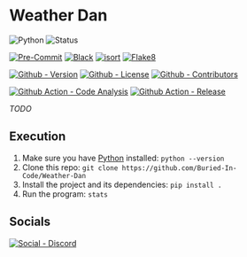 # Weather Dan

![Python](https://img.shields.io/badge/Python-3.10-green?style=flat-square)
![Status](https://img.shields.io/badge/Status-Beta-yellowgreen?style=flat-square)

[![Pre-Commit](https://img.shields.io/badge/Pre--Commit-Enabled-informational?logo=pre-commit&style=flat-square)](https://github.com/pre-commit/pre-commit)
[![Black](https://img.shields.io/badge/Black-Enabled-000000?style=flat-square)](https://github.com/psf/black)
[![isort](https://img.shields.io/badge/Imports-isort-informational?style=flat-square)](https://pycqa.github.io/isort/)
[![Flake8](https://img.shields.io/badge/Flake8-Enabled-informational?style=flat-square)](https://github.com/PyCQA/flake8)

[![Github - Version](https://img.shields.io/github/v/tag/Buried-In-Code/Weather-Dan?logo=Github&label=Version&style=flat-square)](https://github.com/Buried-In-Code/Weather-Dan/tags)
[![Github - License](https://img.shields.io/github/license/Buried-In-Code/Weather-Dan?logo=Github&label=License&style=flat-square)](https://opensource.org/licenses/MIT)
[![Github - Contributors](https://img.shields.io/github/contributors/Buried-In-Code/Weather-Dan?logo=Github&label=Contributors&style=flat-square)](https://github.com/Buried-In-Code/Weather-Dan/graphs/contributors)

[![Github Action - Code Analysis](https://img.shields.io/github/workflow/status/Buried-In-Code/Weather-Dan/Code%20Analysis?logo=Github-Actions&label=Code-Analysis&style=flat-square)](https://github.com/Buried-In-Code/Weather-Dan/actions/workflows/code-analysis.yaml)
[![Github Action - Release](https://img.shields.io/github/workflow/status/Buried-In-Code/Weather-Dan/Release?logo=Github-Actions&label=Release&style=flat-square)](https://github.com/Buried-In-Code/Weather-Dan/actions/workflows/release.yaml)

_TODO_

## Execution

1. Make sure you have [Python](https://www.python.org/) installed: `python --version`
2. Clone this repo: `git clone https://github.com/Buried-In-Code/Weather-Dan`
3. Install the project and its dependencies: `pip install .`
4. Run the program: `stats`

## Socials

[![Social - Discord](https://img.shields.io/badge/Discord-The--DEV--Environment-7289DA?logo=Discord&style=flat-square)](https://discord.gg/nqGMeGg)
